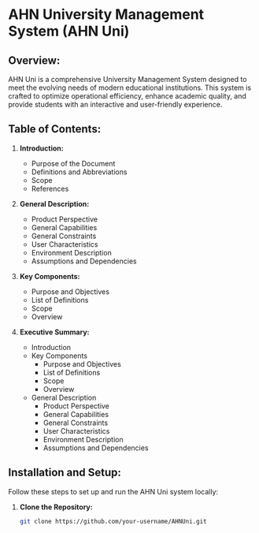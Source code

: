 # AHN University Management System (AHN Uni)

## Overview:

AHN Uni is a comprehensive University Management System designed to meet the evolving needs of modern educational institutions. This system is crafted to optimize operational efficiency, enhance academic quality, and provide students with an interactive and user-friendly experience.

## Table of Contents:

1. **Introduction:**
   - Purpose of the Document
   - Definitions and Abbreviations
   - Scope
   - References

2. **General Description:**
   - Product Perspective
   - General Capabilities
   - General Constraints
   - User Characteristics
   - Environment Description
   - Assumptions and Dependencies

3. **Key Components:**
   - Purpose and Objectives
   - List of Definitions
   - Scope
   - Overview

4. **Executive Summary:**
   - Introduction
   - Key Components
     - Purpose and Objectives
     - List of Definitions
     - Scope
     - Overview
   - General Description
     - Product Perspective
     - General Capabilities
     - General Constraints
     - User Characteristics
     - Environment Description
     - Assumptions and Dependencies

## Installation and Setup:

Follow these steps to set up and run the AHN Uni system locally:

1. **Clone the Repository:**
   ```bash
   git clone https://github.com/your-username/AHNUni.git
